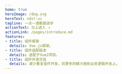```yaml
---
home: true
heroImage: /dog.svg
heroText: ndst-ui
tagline: 一点一滴都是进步
actionText: 马上进入 →
actionLink: /pages/introduce.md
features:
- title: 组件框架
  details: Vue.js框架。
- title: 组件适配版本
  details: 适配于Vue2项目。
- title: 组件开发宗旨
  details: 减少重复组件开发，将更多的精力放到业务逻辑开发上。
---
```


